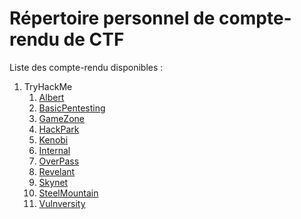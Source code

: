 # Répertoire personnel de compte-rendu de CTF

Liste des compte-rendu disponibles :

1. TryHackMe
   1. [Albert](https://github.com/Natounet/CTF_Writeups/blob/main/Alfred.pdf)
   2. [BasicPentesting](https://github.com/Natounet/CTF_Writeups/blob/main/BasicPentesting.pdf)
   3. [GameZone](https://github.com/Natounet/CTF_Writeups/blob/main/GameZone.pdf)
   4. [HackPark](https://github.com/Natounet/CTF_Writeups/blob/main/HackPark.pdf)
   5. [Kenobi](https://github.com/Natounet/CTF_Writeups/blob/main/Kenobi.pdf)
   6. [Internal](https://github.com/Natounet/CTF_Writeups/blob/main/Internal.md)
   7. [OverPass](https://github.com/Natounet/CTF_Writeups/blob/main/Overpass2.pdf)
   8. [Revelant](https://github.com/Natounet/CTF_Writeups/blob/main/Revelant.pdf)
   9. [Skynet](https://github.com/Natounet/CTF_Writeups/blob/main/Skynet.pdf)
   10. [SteelMountain](https://github.com/Natounet/CTF_Writeups/blob/main/SteelMoutain.pdf)
   11. [Vulnversity](https://github.com/Natounet/CTF_Writeups/blob/main/Vulnversity.pdf)
